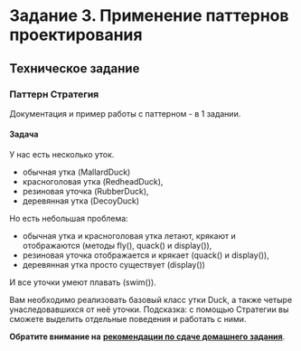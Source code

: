 # Задание 3. Применение паттернов проектирования

## Техническое задание
### Паттерн Стратегия
Документация и пример работы с паттерном - в 1 задании.

#### Задача
У нас есть несколько уток.
* обычная утка (MallardDuck)
* красноголовая утка (RedheadDuck),
* резиновая уточка (RubberDuck),
* деревянная утка (DecoyDuck)

Но есть небольшая проблема:
* обычная утка и красноголовая утка летают, крякают и отображаются (методы fly(), quack() и display()),
* резиновая уточка отображается и крякает (quack() и display()),
* деревянная утка просто существует (display())

И все уточки умеют плавать (swim()).

Вам необходимо реализовать базовый класс утки Duck, а также четыре унаследовавшихся от неё уточки.
Подсказка: с помощью Стратегии вы сможете выделить отдельные поведения и работать с ними.


**Обратите внимание на** [**рекомендации по сдаче домашнего задания**](../homework.md). 